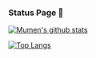 <!-- ### Hi there 👋 -->

<!--
**alfuhigi/alfuhigi** is a ✨ _special_ ✨ repository because its `README.md` (this file) appears on your GitHub profile.

Here are some ideas to get you started:

- 🔭 I’m currently working on ...
- 🌱 I’m currently learning ...
- 👯 I’m looking to collaborate on ...
- 🤔 I’m looking for help with ...
- 💬 Ask me about ...
- 📫 How to reach me: ...
- 😄 Pronouns: ...
- ⚡ Fun fact: ...
-->


### Status Page 👻

[![Mumen's github stats](https://github-readme-stats.vercel.app/api?username=alfuhigi&show_icons=true&hide_border=true&theme=chartreuse-dark)](https://github.com/alfuhigi)


[![Top Langs](https://github-readme-stats.vercel.app/api/top-langs/?username=alfuhigi&layout=compact&hide_border=true&theme=chartreuse-dark)](https://github.com/alfuhigi)
